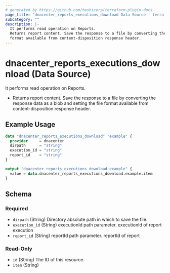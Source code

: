 ```yaml
---
# generated by https://github.com/hashicorp/terraform-plugin-docs
page_title: "dnacenter_reports_executions_download Data Source - terraform-provider-dnacenter"
subcategory: ""
description: |-
  It performs read operation on Reports.
  Returns report content. Save the response to a file by converting the response data as a blob and setting the file
  format available from content-disposition response header.
---
```


# dnacenter_reports_executions_download (Data Source)

It performs read operation on Reports.

- Returns report content. Save the response to a file by converting the response data as a blob and setting the file
format available from content-disposition response header.

## Example Usage

```terraform
data "dnacenter_reports_executions_download" "example" {
  provider     = dnacenter
  dirpath      = "string"
  execution_id = "string"
  report_id    = "string"
}

output "dnacenter_reports_executions_download_example" {
  value = data.dnacenter_reports_executions_download.example.item
}
```

<!-- schema generated by tfplugindocs -->
## Schema

### Required

- `dirpath` (String) Directory absolute path in which to save the file.
- `execution_id` (String) executionId path parameter. executionId of report execution
- `report_id` (String) reportId path parameter. reportId of report

### Read-Only

- `id` (String) The ID of this resource.
- `item` (String)
